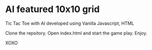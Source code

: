 # AI featured 10x10 grid 
Tic Tac Toe with AI developed using Vanilla Javascript, HTML

Clone the repsitory.
Open index.html and start the game play. Enjoy.

XOXO

